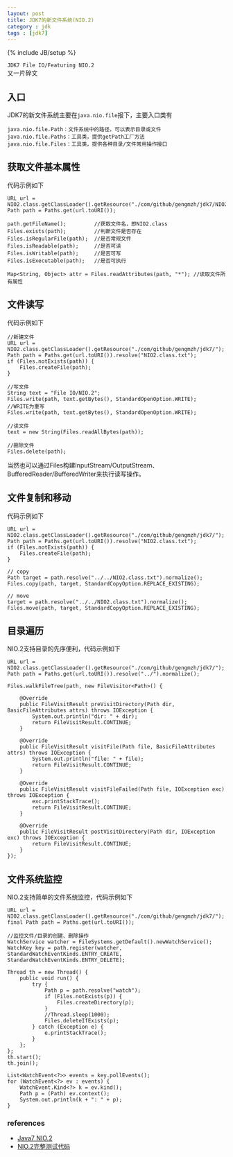 ```yaml
---
layout: post
title: JDK7的新文件系统(NIO.2)
category : jdk
tags : [jdk7]
---
```

{% include JB/setup %}

`JDK7 File IO/Featuring NIO.2`  
又一片碎文

## 入口
JDK7的新文件系统主要在`java.nio.file`报下，主要入口类有

	java.nio.file.Path：文件系统中的路径，可以表示目录或文件
	java.nio.file.Paths：工具类，提供getPath工厂方法
	java.nio.file.Files：工具类，提供各种目录/文件常用操作接口

## 获取文件基本属性
代码示例如下

	URL url = NIO2.class.getClassLoader().getResource("./com/github/gengmzh/jdk7/NIO2.class");
	Path path = Paths.get(url.toURI());
	
	path.getFileName();			//获取文件名，即NIO2.class
	Files.exists(path);			//判断文件是否存在
	Files.isRegularFile(path);	//是否常规文件
	Files.isReadable(path);		//是否可读
	Files.isWritable(path);		//是否可写
	Files.isExecutable(path);	//是否可执行
	
	Map<String, Object> attr = Files.readAttributes(path, "*");	//读取文件所有属性

## 文件读写
代码示例如下

	//新建文件
	URL url = NIO2.class.getClassLoader().getResource("./com/github/gengmzh/jdk7/");
	Path path = Paths.get(url.toURI()).resolve("NIO2.class.txt");
	if (Files.notExists(path)) {
		Files.createFile(path);
	}
	
	//写文件
	String text = "File IO/NIO.2";
	Files.write(path, text.getBytes(), StandardOpenOption.WRITE);	//WRITE为重写
	Files.write(path, text.getBytes(), StandardOpenOption.WRITE);	
	
	//读文件
	text = new String(Files.readAllBytes(path));
	
	//删除文件
	Files.delete(path);

当然也可以通过Files构建InputStream/OutputStream、BufferedReader/BufferedWriter来执行读写操作。

## 文件复制和移动
代码示例如下

	URL url = NIO2.class.getClassLoader().getResource("./com/github/gengmzh/jdk7/");
	Path path = Paths.get(url.toURI()).resolve("NIO2.class.txt");
	if (Files.notExists(path)) {
		Files.createFile(path);
	}
	
	// copy
	Path target = path.resolve("../../NIO2.class.txt").normalize();
	Files.copy(path, target, StandardCopyOption.REPLACE_EXISTING);
	
	// move
	target = path.resolve("../../NIO2.class.txt").normalize();
	Files.move(path, target, StandardCopyOption.REPLACE_EXISTING);

## 目录遍历
NIO.2支持目录的先序便利，代码示例如下

	URL url = NIO2.class.getClassLoader().getResource("./com/github/gengmzh/jdk7/");
	Path path = Paths.get(url.toURI()).resolve("../").normalize();

	Files.walkFileTree(path, new FileVisitor<Path>() {

		@Override
		public FileVisitResult preVisitDirectory(Path dir, BasicFileAttributes attrs) throws IOException {
			System.out.println("dir: " + dir);
			return FileVisitResult.CONTINUE;
		}

		@Override
		public FileVisitResult visitFile(Path file, BasicFileAttributes attrs) throws IOException {
			System.out.println("file: " + file);
			return FileVisitResult.CONTINUE;
		}

		@Override
		public FileVisitResult visitFileFailed(Path file, IOException exc) throws IOException {
			exc.printStackTrace();
			return FileVisitResult.CONTINUE;
		}

		@Override
		public FileVisitResult postVisitDirectory(Path dir, IOException exc) throws IOException {
			return FileVisitResult.CONTINUE;
		}
	});


## 文件系统监控
NIO.2支持简单的文件系统监控，代码示例如下
	
	URL url = NIO2.class.getClassLoader().getResource("./com/github/gengmzh/jdk7/");
	final Path path = Paths.get(url.toURI());
	
	//监控文件/目录的创建、删除操作
	WatchService watcher = FileSystems.getDefault().newWatchService();
	WatchKey key = path.register(watcher, StandardWatchEventKinds.ENTRY_CREATE, StandardWatchEventKinds.ENTRY_DELETE);

	Thread th = new Thread() {
		public void run() {
			try {
				Path p = path.resolve("watch");
				if (Files.notExists(p)) {
					Files.createDirectory(p);
				}
				//Thread.sleep(1000);
				Files.deleteIfExists(p);
			} catch (Exception e) {
				e.printStackTrace();
			}
		};
	};
	th.start();
	th.join();

	List<WatchEvent<?>> events = key.pollEvents();
	for (WatchEvent<?> ev : events) {
		WatchEvent.Kind<?> k = ev.kind();
		Path p = (Path) ev.context();
		System.out.println(k + ": " + p);
	}


### references
+ [Java7 NIO.2](http://docs.oracle.com/javase/tutorial/essential/io/fileio.html)
+ [NIO.2完整测试代码](https://github.com/gengmzh/alg/blob/master/src/test/java/com/github/gengmzh/jdk7/NIO2.java)
